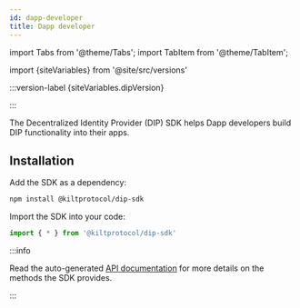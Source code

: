 ```yaml
---
id: dapp-developer
title: Dapp developer
---
```


import Tabs from '@theme/Tabs';
import TabItem from '@theme/TabItem';

import {siteVariables} from '@site/src/versions'

:::version-label {siteVariables.dipVersion}

:::

The Decentralized Identity Provider (DIP) SDK helps Dapp developers build DIP functionality into their apps.

## Installation

Add the SDK as a dependency:

```bash npm2yarn
npm install @kiltprotocol/dip-sdk
```

Import the SDK into your code:

```typescript
import { * } from '@kiltprotocol/dip-sdk'
```

:::info

Read the auto-generated [API documentation](https://kiltprotocol.github.io/dip-sdk) for more details on the methods the SDK provides.

:::